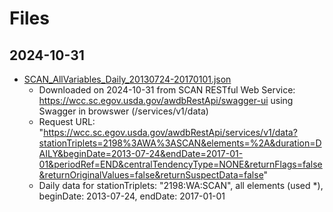 # Files

## 2024-10-31

- [SCAN_AllVariables_Daily_20130724-20170101.json](SCAN_AllVariables_Daily_20130724-20170101.json)
  - Downloaded on 2024-10-31 from SCAN RESTful Web Service: https://wcc.sc.egov.usda.gov/awdbRestApi/swagger-ui using Swagger in browswer (/services/v1/data)
  - Request URL: "https://wcc.sc.egov.usda.gov/awdbRestApi/services/v1/data?stationTriplets=2198%3AWA%3ASCAN&elements=%2A&duration=DAILY&beginDate=2013-07-24&endDate=2017-01-01&periodRef=END&centralTendencyType=NONE&returnFlags=false&returnOriginalValues=false&returnSuspectData=false"
  - Daily data for stationTriplets: "2198:WA:SCAN", all elements (used *), beginDate: 2013-07-24, endDate: 2017-01-01
